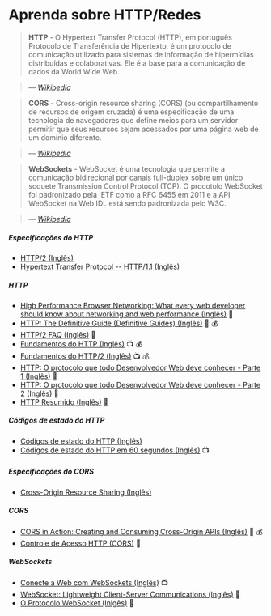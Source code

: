 # Aprenda sobre HTTP/Redes

> **HTTP** - O Hypertext Transfer Protocol (HTTP), em português Protocolo de Transferência de Hipertexto, é um protocolo de comunicação utilizado para sistemas de informação de hipermídias distribuídas e colaborativas. Ele é a base para a comunicação de dados da World Wide Web.

><cite>&#8212; [Wikipedia](https://pt.wikipedia.org/wiki/Hypertext_Transfer_Protocol)</cite>

> **CORS** - Cross-origin resource sharing (CORS) (ou compartilhamento de recursos de origem cruzada) é uma especificação de uma tecnologia de navegadores que define meios para um servidor permitir que seus recursos sejam acessados por uma página web de um domínio diferente.

><cite>&#8212; [Wikipedia](https://pt.wikipedia.org/wiki/Cross-origin_resource_sharing)</cite>
  
> **WebSockets** - WebSocket é uma tecnologia que permite a comunicação bidirecional por canais full-duplex sobre um único soquete Transmission Control Protocol (TCP). O procotolo WebSocket foi padronizado pela IETF como a RFC 6455 em 2011 e a API WebSocket na Web IDL está sendo padronizada pelo W3C.

><cite>&#8212; [Wikipedia](https://pt.wikipedia.org/wiki/WebSocket)</cite>

##### Especificações do HTTP

* [HTTP/2 (Inglês)](https://http2.github.io/)
* [Hypertext Transfer Protocol -- HTTP/1.1 (Inglês)](https://tools.ietf.org/html/rfc2616)

##### HTTP

* [High Performance Browser Networking: What every web developer should know about networking and web performance (Inglês)](https://hpbn.co/) :book:
* [HTTP: The Definitive Guide (Definitive Guides) (Inglês)](https://www.amazon.com.br/HTTP-Definitive-Guide-Guides-ebook/dp/B0043D2EKO/ref=sr_1_2?ie=UTF8&qid=1492019409&sr=8-2&keywords=http) :book: :moneybag:
* [HTTP/2 FAQ (Inglês)](https://http2.github.io/faq/#what-are-the-key-differences-to-http1x) :book:
* [Fundamentos do HTTP (Inglês)](http://www.pluralsight.com/courses/xhttp-fund) :tv: :moneybag:
* [Fundamentos do HTTP/2 (Inglês)](https://app.pluralsight.com/library/courses/http2-fundamentals/table-of-contents) :tv: :moneybag:
* [HTTP: O protocolo que todo Desenvolvedor Web deve conhecer - Parte 1 (Inglês)](http://code.tutsplus.com/tutorials/http-the-protocol-every-web-developer-must-know-part-1--net-31177) :book:
* [HTTP: O protocolo que todo Desenvolvedor Web deve conhecer - Parte 2 (Inglês)](http://code.tutsplus.com/tutorials/http-the-protocol-every-web-developer-must-know-part-2--net-31155) :book:
* [HTTP Resumido (Inglês)](http://code.tutsplus.com/series/http-succinctly--net-33683) :book:

##### Códigos de estado do HTTP

* [Códigos de estado do HTTP (Inglês)](https://httpstatuses.com/)
* [Códigos de estado do HTTP em 60 segundos (Inglês)](http://webdesign.tutsplus.com/tutorials/http-status-codes-in-60-seconds--cms-24317) :tv:

##### Especificações do CORS

* [Cross-Origin Resource Sharing (Inglês)](https://www.w3.org/TR/cors/)

##### CORS

* [CORS in Action: Creating and Consuming Cross-Origin APIs (Inglês)](https://www.amazon.com.br/CORS-Action-Creating-Consuming-Cross-Origin/dp/161729182X/ref=sr_1_1?ie=UTF8&qid=1492019150&sr=8-1&keywords=Monsur+Hossain) :book: :moneybag:
* [Controle de Acesso HTTP (CORS)](https://developer.mozilla.org/pt-BR/docs/Web/HTTP/Controle_Acesso_CORS) :book:

##### WebSockets

* [Conecte a Web com WebSockets (Inglês)](https://code.tutsplus.com/courses/connect-the-web-with-websockets) :tv:
* [WebSocket: Lightweight Client-Server Communications (Inglês)](https://www.amazon.com.br/WebSocket-Client-Server-Communications-Andrew-Lombardi-ebook/dp/B015D78JVQ/ref=sr_1_1?ie=UTF8&qid=1492019088&sr=8-1&keywords=andrew+lombardi) :book:
* [O Protocolo WebSocket (Inlgês)](https://tools.ietf.org/html/rfc6455) :book:
